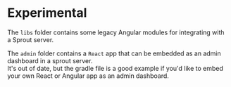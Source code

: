 # Experimental

The `libs` folder contains some legacy Angular modules for integrating with a Sprout server.  

The `admin` folder contains a `React` app that can be embedded as an admin dashboard in a sprout server.  
It's out of date, but the gradle file is a good example if you'd like to embed your own React or Angular app as an admin dashboard.  
